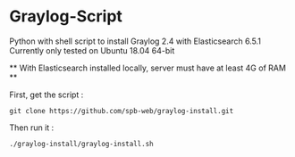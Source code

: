 # Graylog-Script
Python with shell script to install Graylog 2.4 with Elasticsearch 6.5.1 Currently only tested on Ubuntu 18.04 64-bit

** With Elasticsearch installed locally, server must have at least 4G of RAM **


First, get the script :
```
git clone https://github.com/spb-web/graylog-install.git
```

Then run it :

```./graylog-install/graylog-install.sh```
